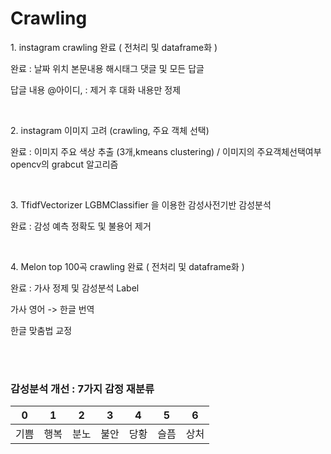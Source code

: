 # Crawling
  <p> 1. instagram crawling 완료 ( 전처리 및 dataframe화 ) </p>
  <p> 완료 : 날짜 위치 본문내용 해시태그 댓글 및 모든 답글  </p>
  <p>         답글 내용 @아이디, : 제거 후 대화 내용만 정제 </p>
    <br>
  <p> 2. instagram 이미지 고려 (crawling, 주요 객체 선택)  </p>
  <p> 완료 : 이미지 주요 색상 추출 (3개,kmeans clustering) / 이미지의 주요객체선택여부 opencv의 grabcut 알고리즘  </p>
   <br>
  <p> 3. TfidfVectorizer  LGBMClassifier 을 이용한 감성사전기반 감성분석 </p>
  <p> 완료 : 감성 예측  정확도 및 불용어 제거 </p>
    <br>
   <p> 4. Melon top 100곡 crawling 완료 ( 전처리 및 dataframe화 ) </p>
   <p> 완료 : 가사 정제 및 감성분석 Label </p>
   <p>        가사 영어 -> 한글 번역 </p>
   <p>        한글 맞춤법 교정  </p>
  
  <br>
  <br>
  
  ### 감성분석 개선 : 7가지 감정 재분류  
  0 | 1 | 2 | 3 | 4 | 5 | 6 
---- | ---- | ---- | ---- | --- | --- | ---
기쁨 | 행복 | 분노 | 불안 | 당황 | 슬픔 | 상처
  <br>  
  
